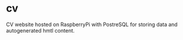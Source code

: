 # cv
CV website hosted on RaspberryPi with PostreSQL for storing data and autogenerated hmtl content.

